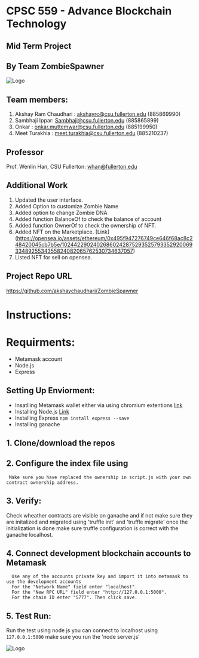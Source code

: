 # CPSC 559 - Advance Blockchain Technology

## Mid Term Project

## By Team ZombieSpawner
![Logo](https://i.ibb.co/SwkN3mq/logo-no-background.png)

## Team members:

1. Akshay Ram Chaudhari : akshayrc@csu.fullerton.edu (885869990)
2. Sambhaji Ippar: Sambhaji@csu.fullerton.edu (885865899)
3. Onkar : onkar.muttemwar@csu.fullerton.edu (885199950)
4. Meet Turakhia : meet.turakhia@csu.fullerton.edu (885210237)

## Professor

Prof. Wenlin Han, CSU Fullerton: whan@fullerton.edu

## Additional Work

1. Updated the user interface.
2. Added Option to customize Zombie Name
3. Added option to change Zombie DNA
4. Added function BalanceOf to check the balance of account
5. Added function OwnerOf to check the ownership of NFT.
6. Added NFT on the Marketplace. [Link] (https://opensea.io/assets/ethereum/0x495f947276749ce646f68ac8c248420045cb7b5e/102442290240268602428752935257933529200693348925534355824082065762530734637057)
7. Listed NFT for sell on opensea.



## Project Repo URL
https://github.com/akshaychaudhari/ZombieSpawner

# Instructions:

# Requirments:
- Metamask account 
- Node.js 
- Express


## Setting Up Enviorment:
- Insatlling Metamask wallet either via using chromium extentions [link](https://chrome.google.com/webstore/detail/metamask/nkbihfbeogaeaoehlefnkodbefgpgknn?hl=en)
- Installing Node.js [Link](https://nodejs.org/en/download/)
- Installing Express ```npm install express --save```
- Installing ganache

## 1. Clone/download the repos 

## 2. Configure the index file using
     Make sure you have replaced the ownership in script.js with your own contract ownership address. 

## 3. Verify:
Check wheather contracts are visible on ganache and if not make sure they are initalized and migrated using 'truffle init' and 'truffle migrate'
once the initialization is done make sure truffle configuration is correct with the ganache localhost.

## 4. Connect development blockchain accounts to Metamask
      Use any of the accounts private key and import it into metamask to use the development accounts
      For the "Network Name" field enter "localhost".
      For the "New RPC URL" field enter "http://127.0.0.1:5000".
      For the chain ID enter "5777". Then click save.
   
## 5. Test Run:
Run the test using node js you can connect to localhost using  ```127.0.0.1:5000``` make sure you run the 'node server.js'
      
     
     
     
![Logo](https://i.ibb.co/m9Bkg16/logo-white.png)

